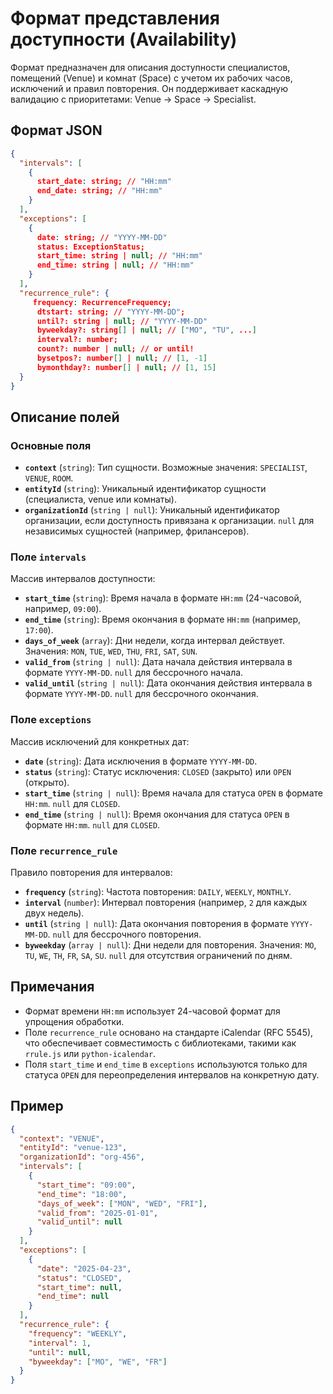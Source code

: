 # Формат представления доступности (Availability)

Формат предназначен для описания доступности специалистов, помещений (Venue) и комнат (Space) с учетом их рабочих часов, исключений и правил повторения. Он поддерживает каскадную валидацию с приоритетами: Venue → Space → Specialist.

## Формат JSON

```json
{
  "intervals": [
    {
      start_date: string; // "HH:mm"
      end_date: string; // "HH:mm"
    }
  ],
  "exceptions": [
    {
      date: string; // "YYYY-MM-DD"
      status: ExceptionStatus;
      start_time: string | null; // "HH:mm"
      end_time: string | null; // "HH:mm"
    }
  ],
  "recurrence_rule": {
     frequency: RecurrenceFrequency;
      dtstart: string; // "YYYY-MM-DD";
      until?: string | null; // "YYYY-MM-DD"
      byweekday?: string[] | null; // ["MO", "TU", ...]
      interval?: number;
      count?: number | null; // or until!
      bysetpos?: number[] | null; // [1, -1]
      bymonthday?: number[] | null; // [1, 15]
  }
}
```

## Описание полей

### Основные поля
- **`context`** (`string`): Тип сущности. Возможные значения: `SPECIALIST`, `VENUE`, `ROOM`.
- **`entityId`** (`string`): Уникальный идентификатор сущности (специалиста, venue или комнаты).
- **`organizationId`** (`string | null`): Уникальный идентификатор организации, если доступность привязана к организации. `null` для независимых сущностей (например, фрилансеров).

### Поле `intervals`
Массив интервалов доступности:
- **`start_time`** (`string`): Время начала в формате `HH:mm` (24-часовой, например, `09:00`).
- **`end_time`** (`string`): Время окончания в формате `HH:mm` (например, `17:00`).
- **`days_of_week`** (`array`): Дни недели, когда интервал действует. Значения: `MON`, `TUE`, `WED`, `THU`, `FRI`, `SAT`, `SUN`.
- **`valid_from`** (`string | null`): Дата начала действия интервала в формате `YYYY-MM-DD`. `null` для бессрочного начала.
- **`valid_until`** (`string | null`): Дата окончания действия интервала в формате `YYYY-MM-DD`. `null` для бессрочного окончания.

### Поле `exceptions`
Массив исключений для конкретных дат:
- **`date`** (`string`): Дата исключения в формате `YYYY-MM-DD`.
- **`status`** (`string`): Статус исключения: `CLOSED` (закрыто) или `OPEN` (открыто).
- **`start_time`** (`string | null`): Время начала для статуса `OPEN` в формате `HH:mm`. `null` для `CLOSED`.
- **`end_time`** (`string | null`): Время окончания для статуса `OPEN` в формате `HH:mm`. `null` для `CLOSED`.

### Поле `recurrence_rule`
Правило повторения для интервалов:
- **`frequency`** (`string`): Частота повторения: `DAILY`, `WEEKLY`, `MONTHLY`.
- **`interval`** (`number`): Интервал повторения (например, `2` для каждых двух недель).
- **`until`** (`string | null`): Дата окончания повторения в формате `YYYY-MM-DD`. `null` для бессрочного повторения.
- **`byweekday`** (`array | null`): Дни недели для повторения. Значения: `MO`, `TU`, `WE`, `TH`, `FR`, `SA`, `SU`. `null` для отсутствия ограничений по дням.

## Примечания
- Формат времени `HH:mm` использует 24-часовой формат для упрощения обработки.
- Поле `recurrence_rule` основано на стандарте iCalendar (RFC 5545), что обеспечивает совместимость с библиотеками, такими как `rrule.js` или `python-icalendar`.
- Поля `start_time` и `end_time` в `exceptions` используются только для статуса `OPEN` для переопределения интервалов на конкретную дату.

## Пример

```json
{
  "context": "VENUE",
  "entityId": "venue-123",
  "organizationId": "org-456",
  "intervals": [
    {
      "start_time": "09:00",
      "end_time": "18:00",
      "days_of_week": ["MON", "WED", "FRI"],
      "valid_from": "2025-01-01",
      "valid_until": null
    }
  ],
  "exceptions": [
    {
      "date": "2025-04-23",
      "status": "CLOSED",
      "start_time": null,
      "end_time": null
    }
  ],
  "recurrence_rule": {
    "frequency": "WEEKLY",
    "interval": 1,
    "until": null,
    "byweekday": ["MO", "WE", "FR"]
  }
}
```